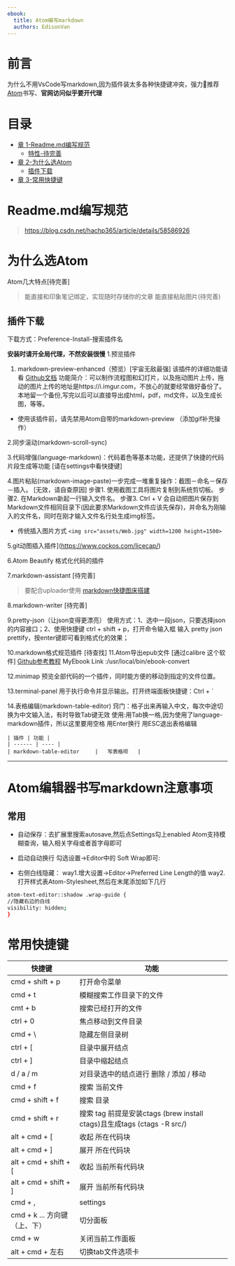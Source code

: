 ```yaml
---
ebook:
  title: Atom编写markdown
  authors: EdisonVan
---
```


# 前言
为什么不用VsCode写markdown,因为插件装太多各种快捷键冲突，强力推荐[Atom](https://atom.io/)书写、**官网访问似乎要开代理**

# 目录
* [章 1-Readme.md编写规范](#Readme.md编写规范)
  * [特性-待完善]()
* [章 2-为什么选Atom](#为什么选Atom)
  * [插件下载](#插件下载)
* [章 3-常用快捷键](#常用快捷键)

# Readme.md编写规范
> https://blog.csdn.net/hachp365/article/details/58586926

# 为什么选Atom
Atom几大特点[待完善]
>  能直接和印象笔记绑定，实现随时存储你的文章
  能直接粘贴图片(待完善)

## 插件下载
下载方式：Preference-Install-搜索插件名

**安装时请开全局代理，不然安装很慢**
1.预览插件
  1. markdown-preview-enhanced（预览）[宇宙无敌最强]
    该插件的详细功能请看 [Github文档](https://shd101wyy.github.io/markdown-preview-enhanced/#/zh-cn/)
    功能简介：可以制作流程图和幻灯片，以及拖动图片上传，拖动的图片上传的地址是https://i.imgur.com，不放心的就要经常做好备份了。本地留一个备份,写完以后可以直接导出成html，pdf，md文件，以及生成长图，等等。
 * 使用该插件前，请先禁用Atom自带的markdown-preview （添加gif补充操作）

2.同步滚动(markdown-scroll-sync)

3.代码增强(language-markdown)：代码着色等基本功能，还提供了快捷的代码片段生成等功能 [请在settings中看快捷键]

4.图片粘贴(markdown-image-paste)一步完成一堆重复操作：截图－命名－保存－插入。 [无效，请自查原因]
  步骤1. 使用截图工具将图片复制到系统剪切板。
  步骤2. 在Markdown新起一行输入文件名。
  步骤3. Ctrl + V 会自动把图片保存到Markdown文件相同目录下(因此要求Markdown文件应该先保存)，并命名为刚输入的文件名，同时在刚才输入文件名行处生成img标签。
* 传统插入图片方式
`<img src="assets/Web.jpg" width=1200 height=1500>`

5.git动图插入插件](https://www.cockos.com/licecap/)

6.Atom Beautify
格式化代码的插件

7.markdown-assistant [待完善]
  >要配合uploader使用
 [markdown快捷图床搭建](https://segmentfault.com/a/1190000012070676?utm_source=Weibo&amp;utm_medium=shareLink&amp;utm_campaign=socialShare)

8.markdown-writer [待完善]

9.pretty-json（让json变得更漂亮）
  使用方式：1、选中一段json，只要选择json的内容接口；2、使用快捷键 ctrl + shift + p，打开命令输入框 输入 pretty json prettify，按enter键即可看到格式化的效果；

10.markdown格式规范插件 [待查找]
11.Atom导出epub文件  [通过calibre 这个软件]
[Github参考教程](https://shd101wyy.github.io/markdown-preview-enhanced/#/zh-cn/ebook)
MyEbook Link :/usr/local/bin/ebook-convert

12.minimap
预览全部代码的一个插件，同时能方便的移动到指定的文件位置。

13.terminal-panel
用于执行命令并显示输出。打开终端面板快捷键：Ctrl + `

14.表格编辑(markdown-table-editor)
窍门：格子出来再输入中文，每次中途切换为中文输入法，有时导致Tab键无效
使用:用Tab换一格,因为使用了language-markdown插件，所以这里要用空格
用Enter换行
用ESC退出表格编辑
```
| 插件 | 功能 |
| ------ | ---- |
| markdown-table-editor     |   写表格呗   |
```

---
# Atom编辑器书写markdown注意事项
## 常用
* 自动保存：去扩展里搜索autosave,然后点Settings勾上enabled
Atom支持模糊查询，输入相关字母或者首字母即可

* 启动自动换行
勾选设置->Editor中的 Soft Wrap即可:
* 右侧白线隐藏：
way1.增大设置->Editor->Preferred Line Length的值
way2.打开样式表Atom-Stylesheet,然后在末尾添加如下几行
```bash
atom-text-editor::shadow .wrap-guide {
//隐藏右边的白线
visibility: hidden;
}
```

# 常用快捷键
| 快捷键                       | 功能                                                                    |
| ---------------------------- | ----------------------------------------------------------------------- |
| cmd + shift + p              | 打开命令菜单                                                            |
| cmd + t                      | 模糊搜索工作目录下的文件                                                |
| cmt + b                      | 搜索已经打开的文件                                                      |
| ctrl + 0                     | 焦点移动到文件目录                                                      |
| cmd + \                      | 隐藏左侧目录树                                                          |
| ctrl + [                     | 目录中展开结点                                                          |
| ctrl + ]                     | 目录中缩起结点                                                          |
| d / a / m                    | 对目录选中的结点进行 删除 / 添加 / 移动                                 |
| cmd + f                      | 搜索 当前文件                                                           |
| cmd + shift + f              | 搜索 目录                                                               |
| cmd + shift + r              | 搜索 tag 前提是安装ctags (brew install ctags)且生成tags (ctags -R src/) |
| alt + cmd + [                | 收起 所在代码块                                                         |
| alt + cmd + ]                | 展开 所在代码块                                                         |
| alt + cmd + shift + [        | 收起 当前所有代码块                                                     |
| alt + cmd + shift + ]        | 展开 当前所有代码块                                                     |
| cmd + ,                      | settings                                                                |
| cmd + k ... 方向键（上、下） | 切分面板                                                                |
| cmd + w                      | 关闭当前工作面板                                                        |
|                             alt + cmd + 左右 |                               切换tab文件选项卡                                          |
